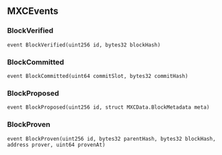 ## MXCEvents

### BlockVerified

```solidity
event BlockVerified(uint256 id, bytes32 blockHash)
```

### BlockCommitted

```solidity
event BlockCommitted(uint64 commitSlot, bytes32 commitHash)
```

### BlockProposed

```solidity
event BlockProposed(uint256 id, struct MXCData.BlockMetadata meta)
```

### BlockProven

```solidity
event BlockProven(uint256 id, bytes32 parentHash, bytes32 blockHash, address prover, uint64 provenAt)
```
